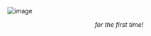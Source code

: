 ![image](https://user-images.githubusercontent.com/63618924/205774995-7103e45d-b0a6-46c2-ad84-1963da0e01b6.png)

_<p align="center">for the first time!</p>_
